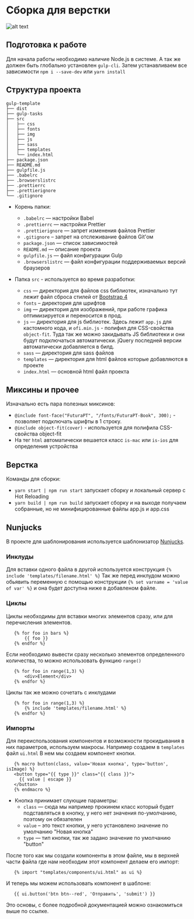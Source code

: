 # Сборка для верстки
![alt text](https://badgen.net/github/release/webzlodimir/gulp-template "Releases")

## Подготовка к работе

Для начала работы необходимо наличие Node.js в системе. А так же должен быть глобально установлен `gulp-cli`.
Затем устанавливаем все зависимости `npm i --save-dev` или `yarn install`

## Структура проекта

```
gulp-template
├── dist
├── gulp-tasks
├── src
│   ├── css
│   ├── fonts
│   ├── img
│   ├── js
│   ├── sass
│   ├── templates
│   └── index.html
├── package.json
├── README.md
├── gulpfile.js
├── .babelrc
├── .browserslistrc
├── .prettierrc
├── .prettierignore
└── .gitignore
```

* Корень папки:
    * ```.babelrc``` — настройки Babel
    * ```.prettierrc``` — настройки Prettier
    * ```.prettierignore``` — запрет изменения файлов Prettier
    * ```.gitignore``` – запрет на отслеживание файлов Git'ом
    * ```package.json``` — список зависимостей
    * ```README.md``` — описание проекта
    * ```gulpfile.js``` — файл конфигурации Gulp
    * ```.browserslistrc``` — файл конфигурации поддерживаемых версий браузеров
    
* Папка ```src``` - используется во время разработки:
    * ```css``` — директория для файлов css библиотек, изначально тут лежит файл сброса стилей от [Bootstrap 4](https://getbootstrap.com/)
    * ```fonts``` – директория для шрифтов
    * ```img``` — директория для изображений, при работе графика оптимизируется и переносится в прод.
    * ```js``` — директория для js библиотек. Здесь  лежит `app.js` для кастомного кода, и `ofi.min.js` - полифил для CSS-свойства `object-fit`. Туда так же можно закидывать JS библиотеки и они будут подключаться автоматически. jQuery последней версии автоматически добавляется в билд.
    * ```sass``` — директория для sass файлов
    * ```templates``` — директория для html файлов которые добавляются в проекте
    * ```index.html``` — основной html файл проекта

## Миксины и прочее
Изначально есть пара полезных миксинов:
 - `@include font-face("FuturaPT", "/fonts/FuturaPT-Book", 300);` - позволяет подключать шрифты в 1 строку.
 - `@include object-fit(cover)` - используется для полифила CSS-свойства object-fit
 - На тег `html` автоматически вешается класс `is-mac` или `is-ios` для определения устройства
 
 ## Верстка
Команды для сборки:
 - `yarn start | npm run start` запускает сборку и локальный сервер с Hot Reloading
 - `yarn build | npm run build` запускает сборку и на выходе получаем собранные, но не минифицированные  файлы app.js и app.css
 
 ## Nunjucks
 В проекте для шаблонирования используется шаблонизатор [Nunjucks](https://mozilla.github.io/nunjucks/templating.html).
 
 ### Инклуды
 Для вставки одного файла в другой используется конструкция ```{% include 'templates/filename.html' %}```
 Так же перед инклудом можно обьявить переменную с помощью конструкции ```{% set varname = 'value of var' %}``` и она будет доступна ниже в добавленом файле.
 
 ### Циклы
 Циклы необходимы для вставки многих элементов сразу, или для перечисления элементов.
 ```
    {% for foo in bars %}
        {{ foo }}
    {% endfor %}
 ```

 Если необходимо вывести сразу несколько элементов определенного количества, то можно использовать функцию ```range()```
 ```
    {% for foo in range(1,3) %}
        <div>Element</div>
    {% endfor %}
 ```
 Циклы так же можно сочетать с инклудами
 ```
    {% for foo in range(1,3) %}
        {% include 'templates/filename.html' %}
    {% endfor %}
 ```

 ### Импорты
 Для переиспользования компонентов и возможности прокидывания в них параметров, используем макросы. Например создаем в ```templates``` файл ```ui.html```
 В нем мы создаем компонент кнопки.
 ```
    {% macro button(class, value='Новая кнопка', type='button', isImage) %}
    <button type="{{ type }}" class="{{ class }}">
      {{ value | escape }}
    </button>
    {% endmacro %}
 ```
 * Кнопка принимает слующие параметры:
     * ```class``` — сюда мы например прокинем класс который будет подставляться в кнопку, у него нет значения по-умолчанию, поэтому он обязателен
     * ```value``` – это текст кнопки, у него установлено значение по умолчанию "Новая кнопка"
     * ```type``` — тип кнопки, так же задано значение по умолчанию "button"
     
 После того как мы создали компоненты в этом файле, мы в верхней части файла где нам необходим этот компонент делаем его импорт:
 
 ```
    {% import "templates/components/ui.html" as ui %}
 ```

 И теперь мы можем использовать компонент в шаблоне:
 ```
    {{ ui.button('btn btn--red', 'Отправить', 'submit') }}
 ```

Это основы, с более подробной документацией можно ознакомиться выше по ссылке.
